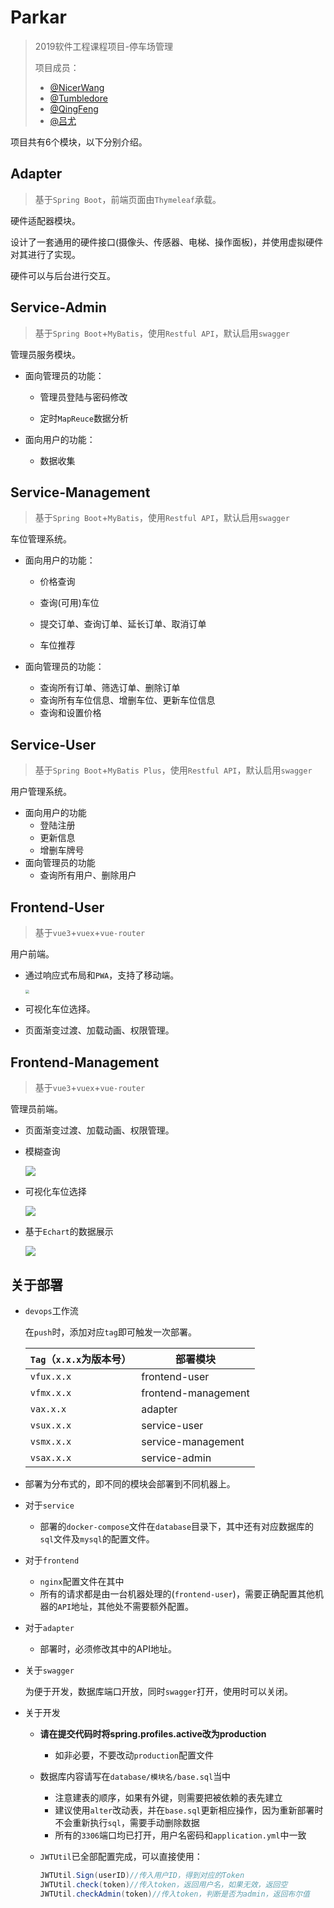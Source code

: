 # Parkar

> 2019软件工程课程项目-停车场管理
>
> 项目成员：
>
> * [@NicerWang](https://github.com/NicerWang)
>* [@Tumbledore](https://github.com/TumbledoreAlalalala)
> * [@QingFeng](https://github.com/lihangyu1913092)
> * [@吕尤](https://github.com/lvyou2000)

项目共有6个模块，以下分别介绍。

## Adapter

> 基于`Spring Boot`，前端页面由`Thymeleaf`承载。

硬件适配器模块。

设计了一套通用的硬件接口(摄像头、传感器、电梯、操作面板)，并使用虚拟硬件对其进行了实现。

硬件可以与后台进行交互。

## Service-Admin

> 基于`Spring Boot`+`MyBatis`，使用`Restful API`，默认启用`swagger`

管理员服务模块。

* 面向管理员的功能：

  * 管理员登陆与密码修改

  * 定时`MapReuce`数据分析

* 面向用户的功能：

  * 数据收集

## Service-Management

> 基于`Spring Boot`+`MyBatis`，使用`Restful API`，默认启用`swagger`

车位管理系统。

* 面向用户的功能：

  * 价格查询

  * 查询(可用)车位

  * 提交订单、查询订单、延长订单、取消订单

  * 车位推荐

* 面向管理员的功能：
  * 查询所有订单、筛选订单、删除订单
  * 查询所有车位信息、增删车位、更新车位信息
  * 查询和设置价格

## Service-User

> 基于`Spring Boot`+`MyBatis Plus`，使用`Restful API`，默认启用`swagger`

用户管理系统。

* 面向用户的功能
  * 登陆注册
  * 更新信息
  * 增删车牌号
* 面向管理员的功能
  * 查询所有用户、删除用户

## Frontend-User

> 基于`vue3`+`vuex`+`vue-router`

用户前端。

* 通过响应式布局和`PWA`，支持了移动端。

  <img src="assets/移动端.png" style="zoom:40%;" />

* 可视化车位选择。

* 页面渐变过渡、加载动画、权限管理。

## Frontend-Management

> 基于`vue3`+`vuex`+`vue-router`

管理员前端。

* 页面渐变过渡、加载动画、权限管理。

* 模糊查询

  ![](assets/模糊查询.png)

* 可视化车位选择

  ![](assets/可视化车位选择.png)

* 基于`Echart`的数据展示

  ![](assets/数据展示.png)

## 关于部署

* `devops`工作流

  在`push`时，添加对应`tag`即可触发一次部署。

  | `Tag`（`x.x.x`为版本号） | 部署模块            |
  | ------------------------ | ------------------- |
  | `vfux.x.x`               | frontend-user       |
  | `vfmx.x.x`               | frontend-management |
  | `vax.x.x`                | adapter             |
  | `vsux.x.x`               | service-user        |
  | `vsmx.x.x`               | service-management  |
  | `vsax.x.x`               | service-admin       |

* 部署为分布式的，即不同的模块会部署到不同机器上。

* 对于`service`

  * 部署的`docker-compose`文件在`database`目录下，其中还有对应数据库的`sql`文件及`mysql`的配置文件。

* 对于`frontend`

  * `nginx`配置文件在其中
  * 所有的请求都是由一台机器处理的(`frontend-user`)，需要正确配置其他机器的`API`地址，其他处不需要额外配置。

* 对于`adapter`

  * 部署时，必须修改其中的API地址。

* 关于`swagger`

  为便于开发，数据库端口开放，同时`swagger`打开，使用时可以关闭。

* 关于开发

  * **请在提交代码时将spring.profiles.active改为production**
    
    * 如非必要，不要改动`production`配置文件
    
  * 数据库内容请写在`database/模块名/base.sql`当中
    * 注意建表的顺序，如果有外键，则需要把被依赖的表先建立
    * 建议使用`alter`改动表，并在`base.sql`更新相应操作，因为重新部署时不会重新执行`sql`，需要手动删除数据
    * 所有的`3306`端口均已打开，用户名密码和`application.yml`中一致
    
  * `JWTUtil`已全部配置完成，可以直接使用：

    ```java
    JWTUtil.Sign(userID)//传入用户ID，得到对应的Token
    JWTUtil.check(token)//传入token，返回用户名，如果无效，返回空
    JWTUtil.checkAdmin(token)//传入token，判断是否为admin，返回布尔值
    ```
